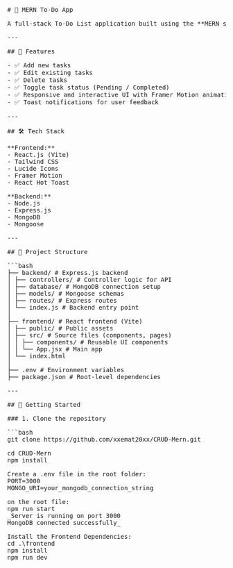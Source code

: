 <pre>
# 📝 MERN To-Do App

A full-stack To-Do List application built using the **MERN stack (MongoDB, Express.js, React, Node.js)**. It allows users to **create**, **read**, **update**, and **delete** tasks with a clean and modern UI.

---

## 🔧 Features

- ✅ Add new tasks
- ✅ Edit existing tasks
- ✅ Delete tasks
- ✅ Toggle task status (Pending / Completed)
- ✅ Responsive and interactive UI with Framer Motion animations
- ✅ Toast notifications for user feedback

---

## 🛠️ Tech Stack

**Frontend:**
- React.js (Vite)
- Tailwind CSS
- Lucide Icons
- Framer Motion
- React Hot Toast

**Backend:**
- Node.js
- Express.js
- MongoDB
- Mongoose

---

## 📁 Project Structure

```bash
├── backend/ # Express.js backend
│ ├── controllers/ # Controller logic for API
│ ├── database/ # MongoDB connection setup
│ ├── models/ # Mongoose schemas
│ ├── routes/ # Express routes
│ └── index.js # Backend entry point
│
├── frontend/ # React frontend (Vite)
│ ├── public/ # Public assets
│ ├── src/ # Source files (components, pages)
│ │ ├── components/ # Reusable UI components
│ │ └── App.jsx # Main app
│ └── index.html
│
├── .env # Environment variables
├── package.json # Root-level dependencies

---

## 🚀 Getting Started

### 1. Clone the repository

```bash
git clone https://github.com/xxemat20xx/CRUD-Mern.git

cd CRUD-Mern
npm install

Create a .env file in the root folder:
PORT=3000
MONGO_URI=your_mongodb_connection_string

on the root file:
npm run start 
_Server is running on port 3000
MongoDB connected successfully_

Install the Frontend Dependencies:
cd .\frontend
npm install
npm run dev
</pre>
